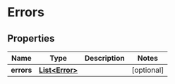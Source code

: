 

# Errors


## Properties

Name | Type | Description | Notes
------------ | ------------- | ------------- | -------------
**errors** | [**List&lt;Error&gt;**](Error.md) |  |  [optional]



